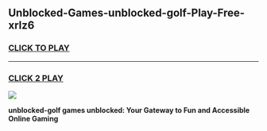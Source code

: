
## Unblocked-Games-unblocked-golf-Play-Free-xrlz6
<h3>
<a href="https://premium76.site?title=unblocked-golf&ref=18A1">CLICK TO PLAY</a></h3>
<hr>

<h3>
<a href="https://premium76.site?title=unblocked-golf&ref=18A1">CLICK 2 PLAY</a>
  
</h3>

<a href="https://premium76.site?title=unblocked-golf&ref=18A1"><img src="https://clearcache.store/games.png"></a>


**unblocked-golf games unblocked: Your Gateway to Fun and Accessible Online Gaming**
